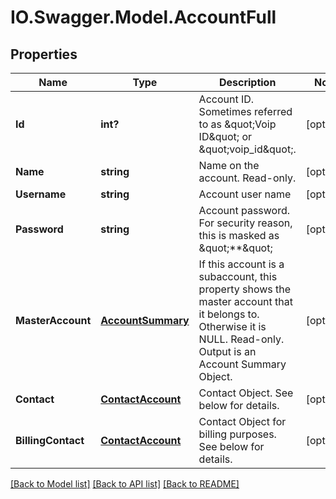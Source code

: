 # IO.Swagger.Model.AccountFull
## Properties

Name | Type | Description | Notes
------------ | ------------- | ------------- | -------------
**Id** | **int?** | Account ID. Sometimes referred to as \&quot;Voip ID\&quot; or \&quot;voip_id\&quot;. | [optional] 
**Name** | **string** | Name on the account. Read-only. | [optional] 
**Username** | **string** | Account user name | [optional] 
**Password** | **string** | Account password. For security reason, this is masked as \&quot;**\&quot; | [optional] 
**MasterAccount** | [**AccountSummary**](AccountSummary.md) | If this account is a subaccount, this property shows the master account that it belongs to. Otherwise it is NULL. Read-only. Output is an Account Summary Object. | [optional] 
**Contact** | [**ContactAccount**](ContactAccount.md) | Contact Object. See below for details. | [optional] 
**BillingContact** | [**ContactAccount**](ContactAccount.md) | Contact Object for billing purposes. See below for details. | [optional] 

[[Back to Model list]](../README.md#documentation-for-models) [[Back to API list]](../README.md#documentation-for-api-endpoints) [[Back to README]](../README.md)

